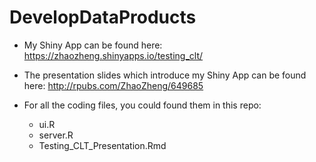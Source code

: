 # DevelopDataProducts
- My Shiny App can be found here:
<https://zhaozheng.shinyapps.io/testing_clt/>

- The presentation slides which introduce my Shiny App can be found here:
<http://rpubs.com/ZhaoZheng/649685>

- For all the coding files, you could found them in this repo:
    - ui.R
    - server.R
    - Testing_CLT_Presentation.Rmd

    